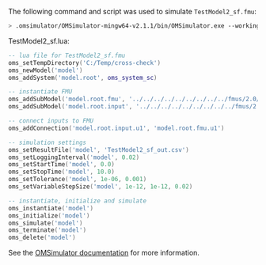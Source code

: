 The following command and script was used to simulate `TestModel2_sf.fmu`:
```bash
> .omsimulator/OMSimulator-mingw64-v2.1.1/bin/OMSimulator.exe --workingDir=results/2.0/me/win64/OMSimulator/v2.1.1/DS_FMU_Export_from_Simulink/2.3.0/TestModel2_sf --stripRoot=true --skipCSVHeader=true --addParametersToCSV=true --suppressPath=true --timeout=60 TestModel2_sf.lua
```

TestModel2_sf.lua:
```lua
-- lua file for TestModel2_sf.fmu
oms_setTempDirectory('C:/Temp/cross-check')
oms_newModel('model')
oms_addSystem('model.root', oms_system_sc)

-- instantiate FMU
oms_addSubModel('model.root.fmu', '../../../../../../../../../fmus/2.0/me/win64/DS_FMU_Export_from_Simulink/2.3.0/TestModel2_sf/TestModel2_sf.fmu')
oms_addSubModel('model.root.input', '../../../../../../../../../fmus/2.0/me/win64/DS_FMU_Export_from_Simulink/2.3.0/TestModel2_sf/TestModel2_sf_in.csv')

-- connect inputs to FMU
oms_addConnection('model.root.input.u1', 'model.root.fmu.u1')

-- simulation settings
oms_setResultFile('model', 'TestModel2_sf_out.csv')
oms_setLoggingInterval('model', 0.02)
oms_setStartTime('model', 0.0)
oms_setStopTime('model', 10.0)
oms_setTolerance('model', 1e-06, 0.001)
oms_setVariableStepSize('model', 1e-12, 1e-12, 0.02)

-- instantiate, initialize and simulate
oms_instantiate('model')
oms_initialize('model')
oms_simulate('model')
oms_terminate('model')
oms_delete('model')
```
See the [OMSimulator documentation](https://openmodelica.org/doc/OMSimulator/master/html/index.html) for more information.


